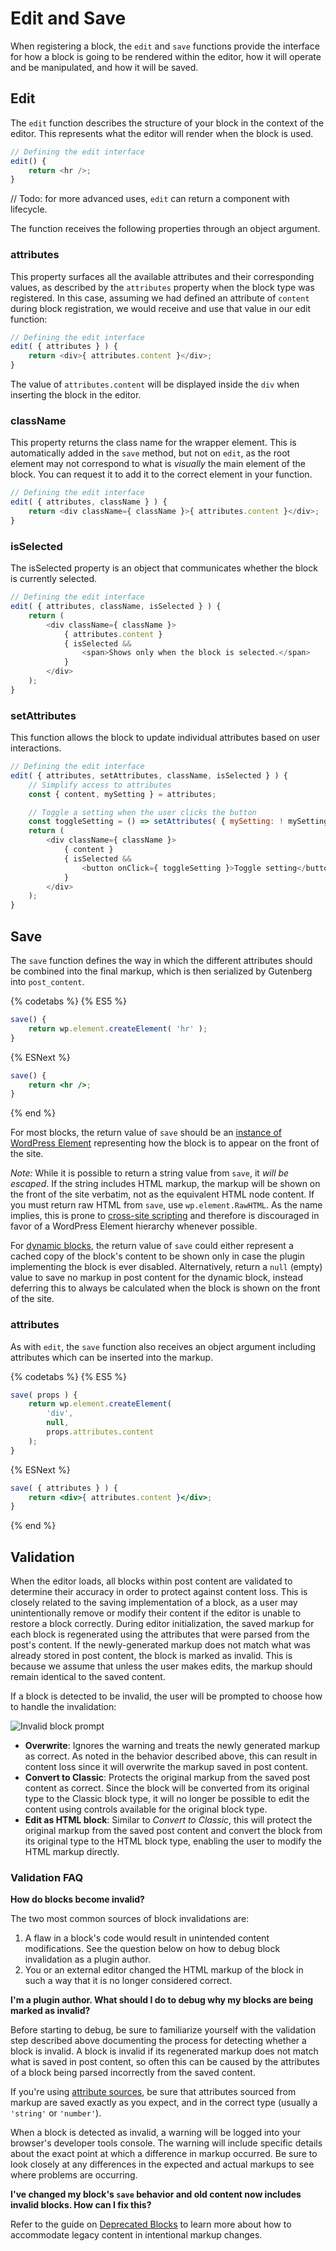 # Edit and Save

When registering a block, the `edit` and `save` functions provide the interface for how a block is going to be rendered within the editor, how it will operate and be manipulated, and how it will be saved.

## Edit

The `edit` function describes the structure of your block in the context of the editor. This represents what the editor will render when the block is used.

```js
// Defining the edit interface
edit() {
	return <hr />;
}
```

// Todo: for more advanced uses, `edit` can return a component with lifecycle.

The function receives the following properties through an object argument.

### attributes

This property surfaces all the available attributes and their corresponding values, as described by the `attributes` property when the block type was registered. In this case, assuming we had defined an attribute of `content` during block registration, we would receive and use that value in our edit function:

```js
// Defining the edit interface
edit( { attributes } ) {
	return <div>{ attributes.content }</div>;
}
```

The value of `attributes.content` will be displayed inside the `div` when inserting the block in the editor.

### className

This property returns the class name for the wrapper element. This is automatically added in the `save` method, but not on `edit`, as the root element may not correspond to what is _visually_ the main element of the block. You can request it to add it to the correct element in your function.

```js
// Defining the edit interface
edit( { attributes, className } ) {
	return <div className={ className }>{ attributes.content }</div>;
}
```

### isSelected

The isSelected property is an object that communicates whether the block is currently selected.

```js
// Defining the edit interface
edit( { attributes, className, isSelected } ) {
	return (
		<div className={ className }>
			{ attributes.content }
			{ isSelected &&
				<span>Shows only when the block is selected.</span>
			}
		</div>
	);
}
```

### setAttributes

This function allows the block to update individual attributes based on user interactions.

```js
// Defining the edit interface
edit( { attributes, setAttributes, className, isSelected } ) {
	// Simplify access to attributes
	const { content, mySetting } = attributes;

	// Toggle a setting when the user clicks the button
	const toggleSetting = () => setAttributes( { mySetting: ! mySetting } );
	return (
		<div className={ className }>
			{ content }
			{ isSelected &&
				<button onClick={ toggleSetting }>Toggle setting</button>
			}
		</div>
	);
}
```

## Save

The `save` function defines the way in which the different attributes should be combined into the final markup, which is then serialized by Gutenberg into `post_content`.

{% codetabs %}
{% ES5 %}
```js
save() {
	return wp.element.createElement( 'hr' );
}
```
{% ESNext %}
```jsx
save() {
	return <hr />;
}
```
{% end %}

For most blocks, the return value of `save` should be an [instance of WordPress Element](https://github.com/WordPress/gutenberg/blob/master/element/README.md) representing how the block is to appear on the front of the site.

_Note:_ While it is possible to return a string value from `save`, it _will be escaped_. If the string includes HTML markup, the markup will be shown on the front of the site verbatim, not as the equivalent HTML node content. If you must return raw HTML from `save`, use `wp.element.RawHTML`. As the name implies, this is prone to [cross-site scripting](https://en.wikipedia.org/wiki/Cross-site_scripting) and therefore is discouraged in favor of a WordPress Element hierarchy whenever possible.

For [dynamic blocks](../blocks/creating-dynamic-blocks.md), the return value of `save` could either represent a cached copy of the block's content to be shown only in case the plugin implementing the block is ever disabled. Alternatively, return a `null` (empty) value to save no markup in post content for the dynamic block, instead deferring this to always be calculated when the block is shown on the front of the site.

### attributes

As with `edit`, the `save` function also receives an object argument including attributes which can be inserted into the markup.

{% codetabs %}
{% ES5 %}
```js
save( props ) {
	return wp.element.createElement(
		'div',
		null,
		props.attributes.content
	);
}
```
{% ESNext %}
```jsx
save( { attributes } ) {
	return <div>{ attributes.content }</div>;
}
```
{% end %}

## Validation

When the editor loads, all blocks within post content are validated to determine their accuracy in order to protect against content loss. This is closely related to the saving implementation of a block, as a user may unintentionally remove or modify their content if the editor is unable to restore a block correctly. During editor initialization, the saved markup for each block is regenerated using the attributes that were parsed from the post's content. If the newly-generated markup does not match what was already stored in post content, the block is marked as invalid. This is because we assume that unless the user makes edits, the markup should remain identical to the saved content.

If a block is detected to be invalid, the user will be prompted to choose how to handle the invalidation:

![Invalid block prompt](https://user-images.githubusercontent.com/1779930/35637234-a6a7a18a-0681-11e8-858b-adfc1c6f47da.png)

- **Overwrite**: Ignores the warning and treats the newly generated markup as correct. As noted in the behavior described above, this can result in content loss since it will overwrite the markup saved in post content.
- **Convert to Classic**: Protects the original markup from the saved post content as correct. Since the block will be converted from its original type to the Classic block type, it will no longer be possible to edit the content using controls available for the original block type.
- **Edit as HTML block**: Similar to _Convert to Classic_, this will protect the original markup from the saved post content and convert the block from its original type to the HTML block type, enabling the user to modify the HTML markup directly.

### Validation FAQ

**How do blocks become invalid?**

The two most common sources of block invalidations are:

1. A flaw in a block's code would result in unintended content modifications. See the question below on how to debug block invalidation as a plugin author.
2. You or an external editor changed the HTML markup of the block in such a way that it is no longer considered correct.

**I'm a plugin author. What should I do to debug why my blocks are being marked as invalid?**

Before starting to debug, be sure to familiarize yourself with the validation step described above documenting the process for detecting whether a block is invalid. A block is invalid if its regenerated markup does not match what is saved in post content, so often this can be caused by the attributes of a block being parsed incorrectly from the saved content.

If you're using [attribute sources](./attributes.md), be sure that attributes sourced from markup are saved exactly as you expect, and in the correct type (usually a `'string'` or `'number'`).

When a block is detected as invalid, a warning will be logged into your browser's developer tools console. The warning will include specific details about the exact point at which a difference in markup occurred. Be sure to look closely at any differences in the expected and actual markups to see where problems are occurring.

**I've changed my block's `save` behavior and old content now includes invalid blocks. How can I fix this?**

Refer to the guide on [Deprecated Blocks](./deprecated-blocks.md) to learn more about how to accommodate legacy content in intentional markup changes.

